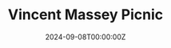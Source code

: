 ---
display_title: "Vincent Massey Picnic"
title: "Vincent Massey Picnic"
date: 2024-09-08T00:00:00Z
draft: false
layout: event
poster: "images/event_posters/2024-2025/woa-vincent-massey-picnic.jpg"
poster_cover: "contain"
poster_position: "center"
short_description: "Enjoy some time outside with great company and snacks!"
start_time: "12:30 PM EST"
location: "Vincent Massey Park"
location_link: "https://maps.app.goo.gl/fUW7ciAdk8E2ysRSA"
background: "images/orientation2018-min.jpeg"
publishdate: 2024-08-28
tags:
- weekofawesome2024
---